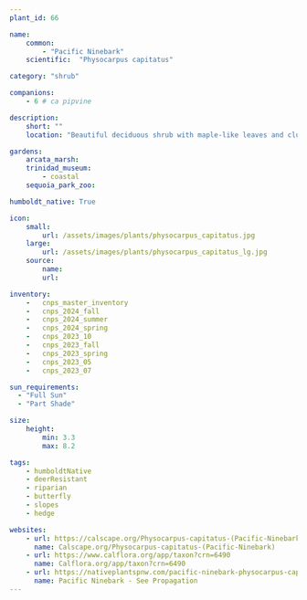 ```yaml
---
plant_id: 66

name: 
    common: 
        - "Pacific Ninebark"    
    scientific:  "Physocarpus capitatus"   

category: "shrub"

companions: 
    - 6 # ca pipvine 

description: 
    short: ""
    location: "Beautiful deciduous shrub with maple-like leaves and clusters of small white flowers. Requires a site with adequate moisutre."

gardens: 
    arcata_marsh:
    trinidad_museum:
        - coastal
    sequoia_park_zoo:

humboldt_native: True

icon: 
    small: 
        url: /assets/images/plants/physocarpus_capitatus.jpg
    large: 
        url: /assets/images/plants/physocarpus_capitatus_lg.jpg
    source: 
        name: 
        url: 

inventory: 
    -   cnps_master_inventory
    -   cnps_2024_fall
    -   cnps_2024_summer
    -   cnps_2024_spring
    -   cnps_2023_10
    -   cnps_2023_fall
    -   cnps_2023_spring
    -   cnps_2023_05 
    -   cnps_2023_07 

sun_requirements:
  - "Full Sun"
  - "Part Shade"

size:
    height: 
        min: 3.3
        max: 8.2

tags: 
    - humboldtNative  
    - deerResistant 
    - riparian
    - butterfly
    - slopes
    - hedge

websites: 
    - url: https://calscape.org/Physocarpus-capitatus-(Pacific-Ninebark)
      name: Calscape.org/Physocarpus-capitatus-(Pacific-Ninebark)
    - url: https://www.calflora.org/app/taxon?crn=6490
      name: Calflora.org/app/taxon?crn=6490
    - url: https://nativeplantspnw.com/pacific-ninebark-physocarpus-capitatus/
      name: Pacific Ninebark - See Propagation
---
```


